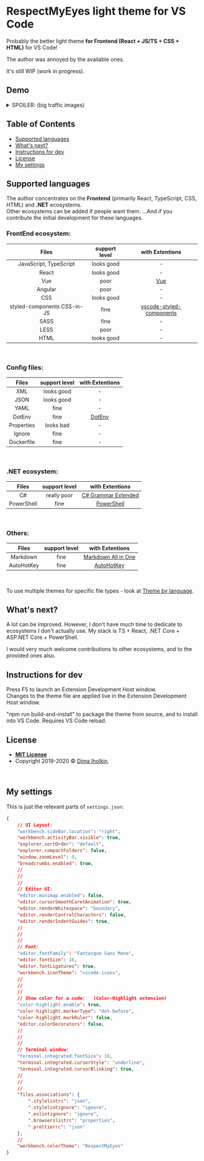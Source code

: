 # RespectMyEyes light theme for VS Code

Probably the better light theme **for Frontend (React + JS/TS + CSS + HTML)** for VS Code!  

The author was annoyed by the available ones.  

It's still WIP (work in progress).



## Demo

<details>
  <summary>SPOILER: (big traffic images)</summary>
  <br />
  HTML:  
  <img src="/readme/html.png" title="html screenshot" alt="html screenshot">
  <br />
  Credit for example code: 
  <a href="https://github.com/bradtraversy/modern_portfolio">Brad Traversy</a>
  <br />
  <br />
  CSS:  
  <img src="/readme/css.png" title="css screenshot" alt="css screenshot">
  <br />
  Credit for example code: 
  <a href="https://github.com/bradtraversy/modern_portfolio">Brad Traversy</a>
  <br />
  <br />
  JS:  
  <img src="/readme/js.png" title="js screenshot" alt="js screenshot">
  <br />
  Credit for example code: 
  <a href="https://github.com/bradtraversy/modern_portfolio">Brad Traversy</a>
  <br />
  <br />
  TS:  
  <img src="/readme/ts.png" title="ts screenshot" alt="ts screenshot">
</details>



## Table of Contents

  - [Supported languages](#supported-languages)
  - [What's next?](#whats-next)
  - [Instructions for dev](#instructions-for-dev)
  - [License](#license)
  - [My settings](#my-settings)



## Supported languages

The author concentrates on the **Frontend** (primarily React, TypeScript, CSS, HTML) and **.NET** ecosystems.  
Other ecosystems can be added if people want them.  ...And if you contribute the initial development for these languages.



### FrontEnd ecosystem:
<!-- |            Files            | support level |                with Extentions                |
| :-------------------------: | :-----------: | :-------------------------------------------: |
|   JavaScript, TypeScript    |  looks good   |                       -                       |
|            React            |  looks good   |                       -                       |
|             Vue             |     poor      |                  [Vue](vue)                   |
|           Angular           |     poor      |                       -                       |
|             CSS             |  looks good   |                       -                       |
| styled-components CSS-in-JS |     fine      | [vscode-styled-components](styled-components) |
|            SASS             |     fine      |                       -                       |
|            LESS             |     poor      |                       -                       |
|            HTML             |  looks good   |                       -                       | -->

<table>
  <thead>
    <tr>
      <th align="center">Files</th>
      <th align="center">support level</th>
      <th align="center">with Extentions</th>
    </tr>
  </thead>
  <tbody>
    <tr>
      <td align="center">JavaScript, TypeScript</td>
      <td align="center">looks good</td>
      <td align="center">-</td>
    </tr>
    <tr>
      <td align="center">React</td>
      <td align="center">looks good</td>
      <td align="center">-</td>
    </tr>
    <tr>
      <td align="center">Vue</td>
      <td align="center">poor</td>
      <td align="center">
        <a href="vue">Vue</a>
      </td>
    </tr>
    <tr>
      <td align="center">Angular</td>
      <td align="center">poor</td>
      <td align="center">-</td>
    </tr>
    <tr>
      <td align="center">CSS</td>
      <td align="center">looks good</td>
      <td align="center">-</td>
    </tr>
    <tr>
      <td align="center">styled-components CSS-in-JS</td>
      <td align="center">fine</td>
      <td align="center">
        <a href="styled-components">vscode-styled-components</a>
      </td>
    </tr>
    <tr>
      <td align="center">SASS</td>
      <td align="center">fine</td>
      <td align="center">-</td>
    </tr>
    <tr>
      <td align="center">LESS</td>
      <td align="center">poor</td>
      <td align="center">-</td>
    </tr>
    <tr>
      <td align="center">HTML</td>
      <td align="center">looks good</td>
      <td align="center">-</td>
    </tr>
  </tbody>
</table>

[vue]: https://marketplace.visualstudio.com/items?itemName=jcbuisson.vue
[styled-components]: https://marketplace.visualstudio.com/items?itemName=jpoissonnier.vscode-styled-components



<br />

### Config files:
<!-- |   Files    | support level | with Extentions  |
| :--------: | :-----------: | :--------------: |
|    XML     |  looks good   |        -         |
|    JSON    |  looks good   |        -         |
|    YAML    |     fine      |        -         |
|   DotEnv   |     fine      | [DotEnv](dotenv) |
| Properties |   looks bad   |        -         |
|   Ignore   |     fine      |        -         |
| Dockerfile |     fine      |        -         | -->

<table>
  <thead>
    <tr>
      <th align="center">Files</th>
      <th align="center">support level</th>
      <th align="center">with Extentions</th>
    </tr>
  </thead>
  <tbody>
    <tr>
      <td align="center">XML</td>
      <td align="center">looks good</td>
      <td align="center">-</td>
    </tr>
    <tr>
      <td align="center">JSON</td>
      <td align="center">looks good</td>
      <td align="center">-</td>
    </tr>
    <tr>
      <td align="center">YAML</td>
      <td align="center">fine</td>
      <td align="center">-</td>
    </tr>
    <tr>
      <td align="center">DotEnv</td>
      <td align="center">fine</td>
      <td align="center">
        <a href="dotenv">DotEnv</a>
      </td>
    </tr>
    <tr>
      <td align="center">Properties</td>
      <td align="center">looks bad</td>
      <td align="center">-</td>
    </tr>
    <tr>
      <td align="center">Ignore</td>
      <td align="center">fine</td>
      <td align="center">-</td>
    </tr>
    <tr>
      <td align="center">Dockerfile</td>
      <td align="center">fine</td>
      <td align="center">-</td>
    </tr>
  </tbody>
</table>

[dotenv]: https://marketplace.visualstudio.com/items?itemName=mikestead.dotenv



<br />

### .NET ecosystem:
<!-- |   Files    | support level |        with Extentions        |
| :--------: | :-----------: | :---------------------------: |
|     C#     |  really poor  | [C# Grammar Extended](csharp) |
| PowerShell |     fine      |   [PowerShell](powershell)    | -->

<table>
  <thead>
    <tr>
      <th align="center">Files</th>
      <th align="center">support level</th>
      <th align="center">with Extentions</th>
    </tr>
  </thead>
  <tbody>
    <tr>
      <td align="center">C#</td>
      <td align="center">really poor</td>
      <td align="center">
        <a href="csharp">C# Grammar Extended</a>
      </td>
    </tr>
    <tr>
      <td align="center">PowerShell</td>
      <td align="center">fine</td>
      <td align="center">
        <a href="powershell">PowerShell</a>
      </td>
    </tr>
  </tbody>
</table>

[csharp]: https://marketplace.visualstudio.com/items?itemName=dannymcgee.csharp-grammar-extended
[powershell]: https://marketplace.visualstudio.com/items?itemName=ms-vscode.PowerShell



<br />

### Others:
<!-- |   Files    | support level |         with Extentions         |
| :--------: | :-----------: | :-----------------------------: |
|  Markdown  |     fine      | [Markdown All in One](markdown) |
| AutoHotKey |     fine      |    [AutoHotKey](autohotkey)     | -->

<table>
  <thead>
    <tr>
      <th align="center">Files</th>
      <th align="center">support level</th>
      <th align="center">with Extentions</th>
    </tr>
  </thead>
  <tbody>
    <tr>
      <td align="center">Markdown</td>
      <td align="center">fine</td>
      <td align="center">
        <a href="markdown">Markdown All in One</a>
      </td>
    </tr>
    <tr>
      <td align="center">AutoHotKey</td>
      <td align="center">fine</td>
      <td align="center">
        <a href="autohotkey">AutoHotKey</a>
      </td>
    </tr>
  </tbody>
</table>

[markdown]: https://marketplace.visualstudio.com/items?itemName=yzhang.markdown-all-in-one
[autohotkey]: https://marketplace.visualstudio.com/items?itemName=slevesque.vscode-autohotkey



<br />

To use multiple themes for specific file types - look at [Theme by language](https://marketplace.visualstudio.com/items?itemName=jsaulou.theme-by-language).



## What's next?

A lot can be improved. However, I don't have much time to dedicate to ecosystems I don't actually use. My stack is TS + React, .NET Core + ASP.NET Core + PowerShell.  

I would very much welcome contributions to other ecosystems, and to the provided ones also.



## Instructions for dev

Press F5 to launch an Extension Development Host window.  
Changes to the theme file are applied live in the Extension Development Host window.  

"npm run build-and-install" to package the theme from source, and to install into VS Code. Requires VS Code reload.



## License

* **[MIT License](http://opensource.org/licenses/mit-license.php)**
* Copyright 2019-2020 © <a href="https://github.com/dima-iholkin" target="_blank">Dima Iholkin</a>.



<br />

## My settings

This is just the relevant parts of `settings.json`:
```json
{
    // UI Layout:
    "workbench.sideBar.location": "right",
    "workbench.activityBar.visible": true,
    "explorer.sortOrder": "default",
    "explorer.compactFolders": false,
    "window.zoomLevel": 0,
    "breadcrumbs.enabled": true,
    //
    //
    //
    // Editor UI:
    "editor.minimap.enabled": false,
    "editor.cursorSmoothCaretAnimation": true,
    "editor.renderWhitespace": "boundary",
    "editor.renderControlCharacters": false,
    "editor.renderIndentGuides": true,
    //
    //
    //
    // Font:
    "editor.fontFamily": "Fantasque Sans Mono",
    "editor.fontSize": 16,
    "editor.fontLigatures": true,
    "workbench.iconTheme": "vscode-icons",
    //
    //
    //
    // Show color for a code:   (Color-Highlight extension)
    "color-highlight.enable": true,
    "color-highlight.markerType": "dot-before",
    "color-highlight.markRuler": false,
    "editor.colorDecorators": false,
    //
    //
    //
    // Terminal window:
    "terminal.integrated.fontSize": 16,
    "terminal.integrated.cursorStyle": "underline",
    "terminal.integrated.cursorBlinking": true,
    //
    //
    //
    "files.associations": {
        ".stylelintrc": "json",
        ".stylelintignore": "ignore",
        ".eslintignore": "ignore",
        ".browserslistrc": "properties",
        ".prettierrc": "json"
    },
    //
    "workbench.colorTheme": "RespectMyEyes"
}
```